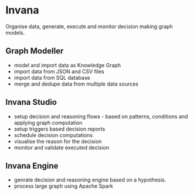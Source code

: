 # Invana
Organise data, generate, execute and monitor decision making graph models.

<!-- ![invana-architecture-invana-platform](https://user-images.githubusercontent.com/4606947/210744563-d0a714db-1246-4b3b-a7bf-1c2b73118e9d.jpg) -->


## Graph Modeller
- model and import data as Knowledge Graph
- import data from JSON and CSV files
- import data from SQL database
- merge and dedupe data from multiple data sources

## Invana Studio
- setup decision and reasoning flows - based on patterns, conditions and applying graph computation
- setup triggers based decision reports
- schedule decision computations 
- visualise the reason for the decision
- monitor and validate executed decision

## Invana Engine 
- genrate decision and reasoning engine based on a hypothesis.
- process large graph using Apache Spark



<!--

**Here are some ideas to get you started:**

🙋‍♀️ A short introduction - what is your organization all about?
🌈 Contribution guidelines - how can the community get involved?
👩‍💻 Useful resources - where can the community find your docs? Is there anything else the community should know?
🍿 Fun facts - what does your team eat for breakfast?
🧙 Remember, you can do mighty things with the power of [Markdown](https://docs.github.com/github/writing-on-github/getting-started-with-writing-and-formatting-on-github/basic-writing-and-formatting-syntax)
-->
